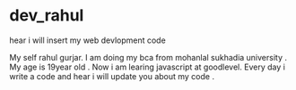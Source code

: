 # dev_rahul
hear i will insert my web devlopment code

My self rahul gurjar. I am doing my bca from mohanlal sukhadia university . My age is 19year old . Now i am learing javascript at
goodlevel. Every day i write a code and hear i will update you about my code .


